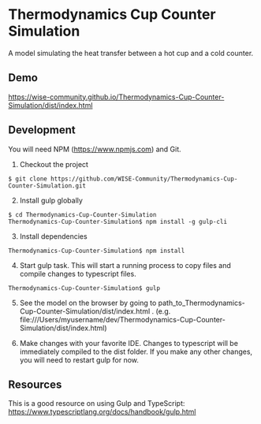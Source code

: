 # Thermodynamics Cup Counter Simulation
A model simulating the heat transfer between a hot cup and a cold counter.

## Demo

https://wise-community.github.io/Thermodynamics-Cup-Counter-Simulation/dist/index.html

## Development

You will need NPM (https://www.npmjs.com) and Git.

1. Checkout the project
```
$ git clone https://github.com/WISE-Community/Thermodynamics-Cup-Counter-Simulation.git
```

2. Install gulp globally
```
$ cd Thermodynamics-Cup-Counter-Simulation
Thermodynamics-Cup-Counter-Simulation$ npm install -g gulp-cli
```

3. Install dependencies
```
Thermodynamics-Cup-Counter-Simulation$ npm install
```

4. Start gulp task. This will start a running process to copy files and compile changes to typescript files.
```
Thermodynamics-Cup-Counter-Simulation$ gulp
```

5. See the model on the browser by going to path_to_Thermodynamics-Cup-Counter-Simulation/dist/index.html . (e.g. file:///Users/myusername/dev/Thermodynamics-Cup-Counter-Simulation/dist/index.html)

6. Make changes with your favorite IDE. Changes to typescript will be immediately compiled to the dist folder. If you make any other changes, you will need to restart gulp for now.

## Resources
This is a good resource on using Gulp and TypeScript: https://www.typescriptlang.org/docs/handbook/gulp.html
